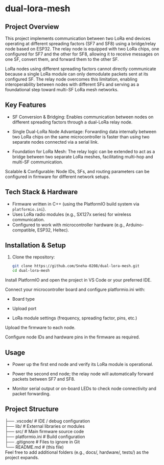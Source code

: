 # dual-lora-mesh

## Project Overview  
This project implements communication between two LoRa end devices operating at different spreading factors (SF7 and SF8) using a bridge/relay node based on ESP32. The relay node is equipped with two LoRa chips, one configured for SF7 and the other for SF8, allowing it to receive messages on one SF, convert them, and forward them to the other SF.

LoRa nodes using different spreading factors cannot directly communicate because a single LoRa module can only demodulate packets sent at its configured SF. The relay node overcomes this limitation, enabling interoperability between nodes with different SFs and serving as a foundational step toward multi-SF LoRa mesh networks.

## Key Features  
- SF Conversion & Bridging: Enables communication between nodes on different spreading factors through a dual-LoRa relay node.

- Single Dual-LoRa Node Advantage: Forwarding data internally between two LoRa chips on the same microcontroller is faster than using two separate nodes connected via a serial link.

- Foundation for LoRa Mesh: The relay logic can be extended to act as a bridge between two separate LoRa meshes, facilitating multi-hop and multi-SF communication.

Scalable & Configurable: Node IDs, SFs, and routing parameters can be configured in firmware for different network setups.
## Tech Stack & Hardware  
- Firmware written in C++ (using the PlatformIO build system via `platformio.ini`).  
- Uses LoRa radio modules (e.g., SX127x series) for wireless communication.  
- Configured to work with microcontroller hardware (e.g., Arduino-compatible, ESP32, Heltec).  

## Installation & Setup  
1. Clone the repository:  
   ```bash
   git clone https://github.com/Sneha-0208/dual-lora-mesh.git
   cd dual-lora-mesh
Install PlatformIO and open the project in VS Code or your preferred IDE.

Connect your microcontroller board and configure platformio.ini with:

- Board type

- Upload port

- LoRa module settings (frequency, spreading factor, pins, etc.)

Upload the firmware to each node.

Configure node IDs and hardware pins in the firmware as required.
## Usage

- Power up the first end node and verify its LoRa module is operational.

- Power the second end node; the relay node will automatically forward packets between SF7 and SF8.

- Monitor serial output or on-board LEDs to check node connectivity and packet forwarding.

## Project Structure

├── .vscode/               # IDE / debug configuration  
├── lib/                   # External libraries or modules  
├── src/                   # Main firmware source code  
├── platformio.ini         # Build configuration  
├── .gitignore             # Files to ignore in Git  
└── README.md              # (this file)  
Feel free to add additional folders (e.g., docs/, hardware/, tests/) as the project expands.
